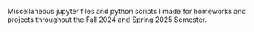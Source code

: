 Miscellaneous jupyter files and python scripts I made for homeworks and projects throughout the Fall 2024 and Spring 2025 Semester.
